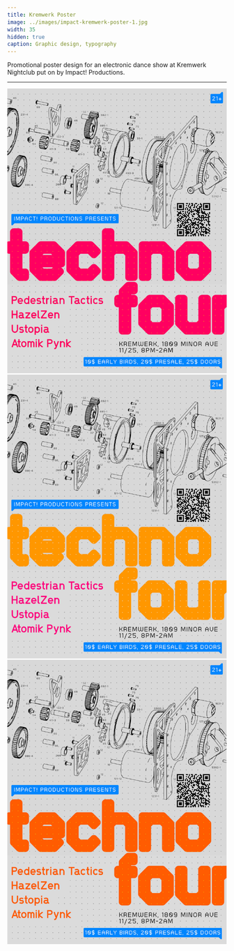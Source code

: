 ```yaml
---
title: Kremwerk Poster
image: ../images/impact-kremwerk-poster-1.jpg
width: 35
hidden: true
caption: Graphic design, typography
---
```


Promotional poster design for an electronic dance show at Kremwerk Nightclub put on by Impact! Productions.

---

![](../images/impact-kremwerk-poster-1.jpg)
![](../images/impact-kremwerk-poster-2.jpg)
![](../images/impact-kremwerk-poster-3.jpg)